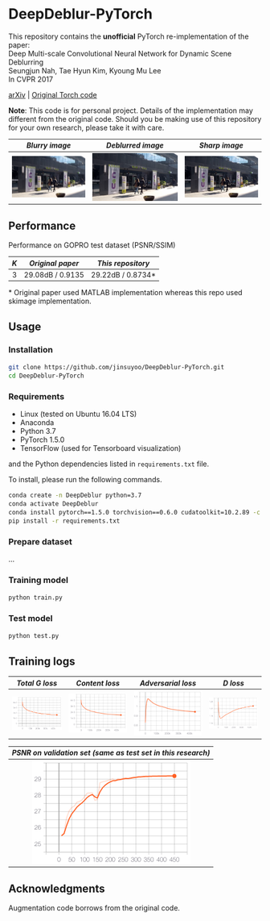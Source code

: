 # DeepDeblur-PyTorch

This repository contains the **unofficial** PyTorch re-implementation of the paper: \
Deep Multi-scale Convolutional Neural Network for Dynamic Scene Deblurring \
Seungjun Nah, Tae Hyun Kim, Kyoung Mu Lee \
In CVPR 2017

[arXiv](https://arxiv.org/abs/1612.02177) | [Original Torch code](https://github.com/SeungjunNah/DeepDeblur_release)

**Note**: This code is for personal project. Details of the implementation may different from the original code. Should you be making use of this repository for your own research, please take it with care.

*Blurry image* | *Deblurred image* | *Sharp image* | 
:---: | :---: | :---: |
![blurry_image](./assets/461_blur.png) | ![deblurred_image](./assets/461_pred.png) | ![sharp_image](./assets/461_sharp.png) |

## Performance

Performance on GOPRO test dataset (PSNR/SSIM)

*K* | *Original paper* | *This repository* 
:---: | :---: | :---: |
3 | 29.08dB / 0.9135 | 29.22dB / 0.8734*

\* Original paper used MATLAB implementation whereas this repo used skimage implementation. 

## Usage

### Installation

```bash
git clone https://github.com/jinsuyoo/DeepDeblur-PyTorch.git
cd DeepDeblur-PyTorch
```

### Requirements

- Linux (tested on Ubuntu 16.04 LTS)
- Anaconda
- Python 3.7
- PyTorch 1.5.0
- TensorFlow (used for Tensorboard visualization)

and the Python dependencies listed in `requirements.txt` file.

To install, please run the following commands.
```bash
conda create -n DeepDeblur python=3.7
conda activate DeepDeblur
conda install pytorch==1.5.0 torchvision==0.6.0 cudatoolkit=10.2.89 -c pytorch
pip install -r requirements.txt
```

### Prepare dataset

...

### Training model

```bash
python train.py
```

### Test model

```bash
python test.py
```

## Training logs

*Total G loss* | *Content loss* | *Adversarial loss* | *D loss* 
:---: | :---: | :---: | :---: |
![total_g_loss](./assets/train_g_loss.png) | ![content_loss](./assets/train_content_loss.png) | ![adv_loss](./assets/train_adv_loss.png) | ![d_loss](./assets/train_d_loss.png)

*PSNR on validation set (same as test set in this research)* |
:---: |
![val_psnr](./assets/val_psnr.png) |

## Acknowledgments

Augmentation code borrows from the original code.